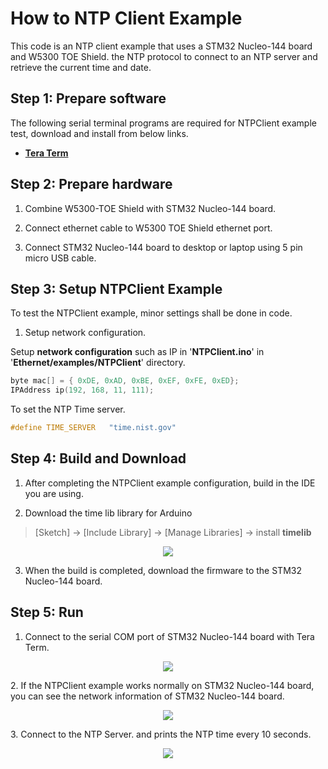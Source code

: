 # How to NTP Client Example
This code is an NTP client example that uses a STM32 Nucleo-144 board and  W5300 TOE Shield. the NTP protocol to connect to an NTP server and retrieve the current time and date.

## Step 1: Prepare software

The following serial terminal programs are required for NTPClient example test, download and install from below links.

- [**Tera Term**][link-tera_term]


## Step 2: Prepare hardware

1. Combine W5300-TOE Shield with STM32 Nucleo-144 board.

2. Connect ethernet cable to W5300 TOE Shield ethernet port.

3. Connect STM32 Nucleo-144 board to desktop or laptop using 5 pin micro USB cable.



## Step 3: Setup NTPClient Example

To test the NTPClient example, minor settings shall be done in code.


1. Setup network configuration.

Setup **network configuration** such as IP in '**NTPClient.ino**' in '**Ethernet/examples/NTPClient**' directory.

```cpp
byte mac[] = { 0xDE, 0xAD, 0xBE, 0xEF, 0xFE, 0xED};
IPAddress ip(192, 168, 11, 111);
```

To set the NTP Time server.
```cpp
#define TIME_SERVER   "time.nist.gov"
```

## Step 4: Build and Download

1. After completing the NTPClient example configuration, build in the IDE you are using.

2. Download the time lib library for Arduino
 > [Sketch] -> [Include Library] -> [Manage Libraries] -> install **timelib**
<p align="center"><img src="https://github.com/Wiznet/W5300-TOE-Arduino/blob/main/Static/images/examples/ntp_lib_download.png"></p>

3. When the build is completed, download the firmware to the STM32 Nucleo-144 board.


## Step 5: Run

1. Connect to the serial COM port of STM32 Nucleo-144 board with Tera Term.
<p align="center"><img src="https://github.com/Wiznet/W5300-TOE-Arduino/blob/main/Static/images/examples/teraterm_setting.png"></p>
2. If the NTPClient example works normally on STM32 Nucleo-144 board, you can see the network information of STM32 Nucleo-144 board.
<p align="center"><img src="https://github.com/Wiznet/W5300-TOE-Arduino/blob/main/Static/images/examples/ntp_setting_up.png"></p>
3. Connect to the NTP Server. and prints the NTP time every 10 seconds.
<p align="center"><img src="https://github.com/Wiznet/W5300-TOE-Arduino/blob/main/Static/images/examples/ntp_time_print.png"></p>



<!--
Link
-->

[link-tera_term]: https://osdn.net/projects/ttssh2/releases/


